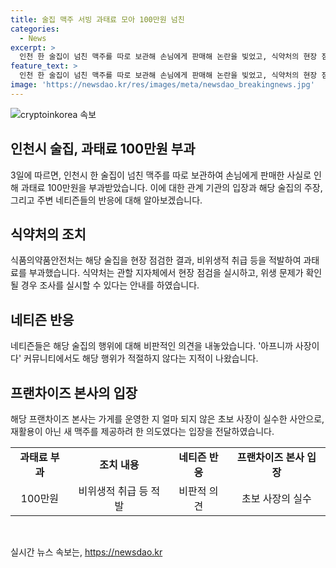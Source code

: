 ```yaml
---
title: 술집 맥주 서빙 과태료 모아 100만원 넘친
categories:
  - News
excerpt: >
  인천 한 술집이 넘친 맥주를 따로 보관해 손님에게 판매해 논란을 빚었고, 식약처의 현장 점검으로 과태료 100만원 처분을 받았다. 식약처는 과태료를 청구하며 음식물 재사용 기준 위반을 확인했으며, 관계자는 이 행위가 위생에 문제될 수 있다는 판단으로 현장 조사를 실시할 수 있다고 안내했다. 해당 행위에 대해 커뮤니티에서 비판이 일었으며, 술집 본사는 새 맥주라고 주장했다.
feature_text: >
  인천 한 술집이 넘친 맥주를 따로 보관해 손님에게 판매해 논란을 빚었고, 식약처의 현장 점검으로 과태료 100만원 처분을 받았다. 식약처는 과태료를 청구하며 음식물 재사용 기준 위반을 확인했으며, 관계자는 이 행위가 위생에 문제될 수 있다는 판단으로 현장 조사를 실시할 수 있다고 안내했다. 해당 행위에 대해 커뮤니티에서 비판이 일었으며, 술집 본사는 새 맥주라고 주장했다.
image: 'https://newsdao.kr/res/images/meta/newsdao_breakingnews.jpg'
---
```


<p><img src="https://newsdao.kr/res/images/meta/newsdao_breakingnews.jpg" alt="cryptoinkorea 속보" /></p>

<h2 data-ke-size="size26">인천시 술집, 과태료 100만원 부과</h2>

<p data-ke-size="size16">3일에 따르면, 인천시 한 술집이 넘친 맥주를 따로 보관하여 손님에게 판매한 사실로 인해 과태료 100만원을 부과받았습니다. 이에 대한 관계 기관의 입장과 해당 술집의 주장, 그리고 주변 네티즌들의 반응에 대해 알아보겠습니다.</p>

<h2 data-ke-size="size26">식약처의 조치</h2>

<p data-ke-size="size16">식품의약품안전처는 해당 술집을 현장 점검한 결과, 비위생적 취급 등을 적발하여 과태료를 부과했습니다. 식약처는 관할 지자체에서 현장 점검을 실시하고, 위생 문제가 확인될 경우 조사를 실시할 수 있다는 안내를 하였습니다.</p>

<h2 data-ke-size="size26">네티즌 반응</h2>

<p data-ke-size="size16">네티즌들은 해당 술집의 행위에 대해 비판적인 의견을 내놓았습니다. '아프니까 사장이다' 커뮤니티에서도 해당 행위가 적절하지 않다는 지적이 나왔습니다.</p>

<h2 data-ke-size="size26">프랜차이즈 본사의 입장</h2>

<p data-ke-size="size16">해당 프랜차이즈 본사는 가게를 운영한 지 얼마 되지 않은 초보 사장이 실수한 사안으로, 재활용이 아닌 새 맥주를 제공하려 한 의도였다는 입장을 전달하였습니다.</p>

<table>
    <tr>
        <td style="text-align: center; height: 17px;"><b>과태료 부과</b></td>
        <td style="text-align: center; height: 17px;"><b>조치 내용</b></td>
        <td style="text-align: center; height: 17px;"><b>네티즌 반응</b></td>
        <td style="text-align: center; height: 17px;"><b>프랜차이즈 본사 입장</b></td>
    </tr>
    <tr>
        <td style="text-align: center; height: 17px;">100만원</td>
        <td style="text-align: center; height: 17px;">비위생적 취급 등 적발</td>
        <td style="text-align: center; height: 17px;">비판적 의견</td>
        <td style="text-align: center; height: 17px;">초보 사장의 실수</td>
    </tr>
</table>

<p data-ke-size="size16">&nbsp;</p>
실시간 뉴스 속보는, <a href="https://newsdao.kr" rel="dofollow">https://newsdao.kr</a>


